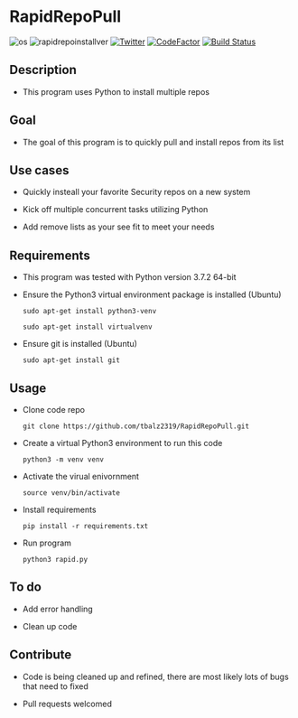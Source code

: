 # RapidRepoPull

![os](https://img.shields.io/badge/OS-Linux,%20macOS-yellow.svg)
![rapidrepoinstallver](https://img.shields.io/badge/version-1.3.1-red.svg)
[![Twitter](https://img.shields.io/badge/twitter-@xtbalz-blue.svg)](https://twitter.com/xtbalz)
[![CodeFactor](https://www.codefactor.io/repository/github/tbalz2319/rapidrepopull/badge)](https://www.codefactor.io/repository/github/tbalz2319/rapidrepopull)
[![Build Status](https://travis-ci.com/tbalz2319/RapidRepoPull.svg?token=QYYAGdpg1FpLiGsNAJgb&branch=master)](https://travis-ci.com/tbalz2319/RapidRepoPull)

## Description

- This program uses Python to install multiple repos

## Goal

- The goal of this program is to quickly pull and install repos from its list

## Use cases

- Quickly insteall your favorite Security repos on a new system

- Kick off multiple concurrent tasks utilizing Python

- Add remove lists as your see fit to meet your needs

## Requirements

- This program was tested with Python version 3.7.2 64-bit

- Ensure the Python3 virtual environment package is installed (Ubuntu)

    ```sudo apt-get install python3-venv```

    ```sudo apt-get install virtualvenv```

- Ensure git is installed (Ubuntu)

    ```sudo apt-get install git```

## Usage

- Clone code repo

    ```git clone https://github.com/tbalz2319/RapidRepoPull.git```

- Create a virtual Python3 environment to run this code

    ```python3 -m venv venv```

- Activate the virual enivornment

    ```source venv/bin/activate```

- Install requirements

    ```pip install -r requirements.txt```

- Run program

    ```python3 rapid.py```

## To do

- Add error handling

- Clean up code

## Contribute

- Code is being cleaned up and refined, there are most likely lots of bugs that need to fixed

- Pull requests welcomed
